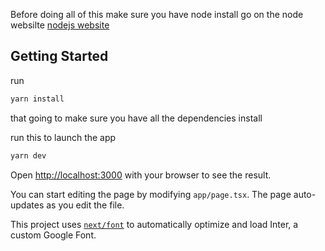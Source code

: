 Before doing all of this make sure you have node install go on the node websilte [nodejs website](https://nodejs.org/en)

## Getting Started

run
```bash
yarn install
```

that going to make sure you have all the dependencies install

run this to launch the app
```bash
yarn dev
```

Open [http://localhost:3000](http://localhost:3000) with your browser to see the result.

You can start editing the page by modifying `app/page.tsx`. The page auto-updates as you edit the file.

This project uses [`next/font`](https://nextjs.org/docs/basic-features/font-optimization) to automatically optimize and load Inter, a custom Google Font.